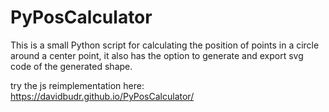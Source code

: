 # PyPosCalculator
This is a small Python script for calculating the position of points in a circle around a center point, it also has the option to generate and export svg code of the generated shape.

try the js reimplementation here: https://davidbudr.github.io/PyPosCalculator/
